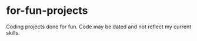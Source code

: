 # for-fun-projects
Coding projects done for fun. Code may be dated and not reflect my current skills.
